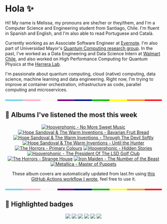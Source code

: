 # Hola ✨
Hi! My name is Melissa, my pronouns are she/her or they/them, and I'm a Computer Science and Engineering student from Santiago, Chile. I'm fluent in Spanish and English, and I'm also able to read Portuguese and Català.

Currently working as an Associate Software Engineer at [Evernote](https://evernote.com/). I'm also part of Universidad Mayor's [Quantum Computing research group](https://www.diariomayor.cl/ciencia-um/docentes-y-estudiantes-crean-el-primer-grupo-de-computacion-cuantica-u-mayor.html). In the past, I've worked as a Data Engineering and Data Science Intern at [Walmart Chile](https://github.com/walmartdigital/), and also worked on High Performance Computing for Quantum Physics at the [Herrera Lab](http://fherreralab.com/).

I'm passionate about quantum computing, cloud (native) computing, data science, machine learning and data engineering. Right now, I'm trying to improve at container orchestration, infrastructure as code, parallel computing and microservices.

<img src="hr.png" width="100%" height="5px">

## 🎵 Albums I've listened the most this week
<!-- lastfm -->
<p align="center"><a href="https://www.last.fm/music/Hooverphonic/No+More+Sweet+Music"><img src="https://lastfm.freetls.fastly.net/i/u/64s/c84fd8c4cbc6427094d66e31bd05b432.png" title="Hooverphonic - No More Sweet Music"></a> <a href="https://www.last.fm/music/Hope+Sandoval+&+The+Warm+Inventions/Bavarian+Fruit+Bread"><img src="https://lastfm.freetls.fastly.net/i/u/64s/c8e7f393513a66ec90630fd88163fb8d.jpg" title="Hope Sandoval & The Warm Inventions - Bavarian Fruit Bread"></a> <a href="https://www.last.fm/music/Hope+Sandoval+&+The+Warm+Inventions/Through+The+Devil+Softly"><img src="https://lastfm.freetls.fastly.net/i/u/64s/be125796a3c548ceb581d8db2b9dd95b.png" title="Hope Sandoval & The Warm Inventions - Through The Devil Softly"></a> <a href="https://www.last.fm/music/Hope+Sandoval+&+The+Warm+Inventions/Until+the+Hunter"><img src="https://lastfm.freetls.fastly.net/i/u/64s/0bb18b2250fa527a3a7dfb78dbf97e91.jpg" title="Hope Sandoval & The Warm Inventions - Until the Hunter"></a> <a href="https://www.last.fm/music/The+Horrors/Primary+Colours"><img src="https://lastfm.freetls.fastly.net/i/u/64s/f492573478814e8c82d1302bfcda3138.png" title="The Horrors - Primary Colours"></a> <a href="https://www.last.fm/music/Hooverphonic/Hidden+Stories"><img src="https://lastfm.freetls.fastly.net/i/u/64s/f7e279d0f0d2b2454e7e217b3abc2d3c.jpg" title="Hooverphonic - Hidden Stories"></a> <a href="https://www.last.fm/music/Hooverphonic/The+President+Of+The+LSD+Golf+Club"><img src="https://lastfm.freetls.fastly.net/i/u/64s/fb482ea733e42b87ea35c23b56853464.png" title="Hooverphonic - The President Of The LSD Golf Club"></a> <a href="https://www.last.fm/music/The+Horrors/Strange+House"><img src="https://lastfm.freetls.fastly.net/i/u/64s/79d7f5d9e656452badd53b46ca48e1ad.png" title="The Horrors - Strange House"></a> <a href="https://www.last.fm/music/Iron+Maiden/The+Number+of+the+Beast"><img src="https://lastfm.freetls.fastly.net/i/u/64s/0b05ebbc6af93b2c88a5c9fa476974ca.jpg" title="Iron Maiden - The Number of the Beast"></a> <a href="https://www.last.fm/music/Metallica/Master+of+Puppets"><img src="https://lastfm.freetls.fastly.net/i/u/64s/07f492a00c904cc6ccf868010be4d5a6.png" title="Metallica - Master of Puppets"></a> </p>

<p align="center">These album covers are automatically updated from last.fm using <a href="https://github.com/marketplace/actions/lastfm-to-markdown">this GitHub Actions workflow I wrote</a>, feel free to use it.</p>

<img src="hr.png" width="100%" height="5px">

## 🏅 Highlighted badges
<p align="center" style="vertical-align:middle;">
  <a href="https://www.credly.com/badges/c8caff74-4c34-4211-affe-8bd7692771c8"><img src="https://images.credly.com/size/100x100/images/cf9b772d-7cf9-4c11-9aa7-46ab006f0ce6/IBM_Quantum_Challenge_2021_Achievement_V2.png"></a>
  <a href="https://www.credly.com/badges/52a4021b-34e6-413d-a4bd-cc29d3a686f6"><img src="https://images.credly.com/size/100x100/images/28944969-813a-43b9-944f-7910111ce764/Professional_Certificate_-_Data_Science.png"></a>
  <a href="https://www.credly.com/badges/cfeca386-7b9d-487f-8e2b-b3cfa069c734"><img src="https://images.credly.com/size/100x100/images/ac4daa48-1924-4dc5-80cf-ede5a08bac51/Data_Science_Foundations_Specialization.png"></a>
  <a href="https://www.credly.com/badges/0372a945-8a67-4d57-9643-b46b8dbf2fa6"><img src="https://images.credly.com/size/100x100/images/4a5f4849-54ae-461f-97ad-cb9c9a04eb63/Adv_Data_Science_Specialization.png"></a>
  <a href="https://www.credly.com/badges/348acaad-19d1-4f5a-8a6f-145d80dca3dc"><img src="https://images.credly.com/size/100x100/images/1dee8dee-d779-462e-9fd4-df5119546349/Build_Smart_on_Kubernetes_World_Tour.png"></a>
  <a href="https://google.qwiklabs.com/public_profiles/9fac59c2-c0f1-4b5c-b207-47c9cd7d6072"><img src="https://cdn.qwiklabs.com/GHzcYBb00JYUF9Rgf3D9A4inwRHYnFtISMvcRlb%2FClU%3D" width="100px"></a>
</p>
